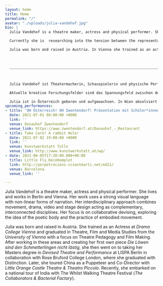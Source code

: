 ```yaml
---
layout: home
title: Home
permalink: "/"
avatar: "./uploads/julia-vandehof.jpg"
bio: |
  Julia Vandehof is a theatre maker, actress and physical performer. She lives and works in Lower Austria and Berlin. Her work uses a strong visual language with non-linear forms of narration. An interdisciplinary approach combines movement, drama, video and stage design as complementary, interconnected disciplines. Her focus is on collaborative devising, exploring the poetic body and the practice of embodied movement.

  Currently she is  researching into the tension between the representation and reality of gender roles in (mythological) stories, and a poetic view onto dys/utopian future worlds.

  Julia was born and raised in Austria. In Vienna she trained as an actress and in the basics of filmmaking. She graduated in Theatre, Film and Media Studies with a focus on Theatre Pedagogy. After working in these areas and creating her first own performance ‚Die Löwen sind den Schmetterlingen nicht lästig`, she then went on to taking her Masters degree in ‚Devised Theatre and Performance’ at arthaus/LISPA Berlin in collaboration with Rose Bruford College London.



  ______________________________________________________________________________



  Julia Vandehof ist Theatermacherin, Schauspielerin und physische Performerin. Sie lebt und arbeitet in Niederösterreich und Berlin. Ihre Arbeit kennzeichnet eine starke visuelle Sprache mit nichtlinearen Erzählformen. Dabei kombiniert sie Bewegung, Drama, Video und Bühnenbild als komplementäre, miteinander verbundene Disziplinen. Ihr Fokus liegt auf kollaborativen Stückentwicklungen, der Erforschung des poetischen Körpers und der Praxis von Embodied Movement.

  Aktuelle kreative Forschungsfelder sind das Spannungsfeld zwischen der Repräsentation und der Realität von Geschlechterrollen in (mythologischen) Geschichte, und ein poetischer Blick auf dys/utopische Zukunfts-Welten.

  Julia ist in Österreich geboren und aufgewachsen. In Wien absolviert sie eine Ausbildung zur Schauspielerin und in den Grundlagen des Filmemachens. Sie schließt ihr Studium der Theater-, Film- und Medienwissenschaften mit Schwerpunkt Theaterpädagogik ab. Nachdem sie in diesen Bereichen gearbeitet und ihr erstes eigenes Stück ‚Die Löwen sind den Schmetterlingen nicht lästig’ entwickelt hatte, entschließt sie sich ihrer künstlerischen Praxis volle Aufmerksamkeit zu schenken und macht ihren Master in „Devised Theatre and Performance“ (arthaus / LISPA Berlin und Rose Bruford College London).
upcoming_performances:
- title: 'OH Österreich! OH Zwentendorf! Präsentation mit Schüler*innen der NMS '
  date: 2021-07-01 08:00:00 +0000
  link: ''
  venue: Donauhof Zwentendorf
  venue_link: https://www.zwentendorf.at/Donauhof_-_Restaurant
- title: Take Care! A rabbit Hole!
  date: 2021-07-02 19:00:00 +0000
  link: ''
  venue: Kunstwerkstatt Tulln
  venue_link: http://www.kunstwerkstatt.at/wp/
- date: 2021-06-05T17:30:00.000+00:00
  title: Little Fly_KeinKomplot
  link: http://perpetracions.ccsantmarti.net/ed21/
  venue: Barcelona
  venue_link: ''

---
```

Julia Vandehof is a theatre maker, actress and physical performer. She lives and works in Berlin and Vienna. Her work uses a strong visual language with non-linear forms of narration. Her interdisciplinary approach combines movement, drama, video and stage design acting as complementary, interconnected disciplines. Her focus is on collaborative devising, exploring the idea of the poetic body and the practice of embodied movement.

Julia was born and raised in Austria. She trained as an Actress at _Drama College Vienna_ and graduated in Theatre, Film and Media Studies from the _University of Vienna_ with a focus on Theatre Pedagogy and Film Making. After working in these areas and creating her first own piece _Die Löwen sind den Schmetterlingen nicht lästig_, she then went on to taking her Masters degree in _Devised Theatre and Performance_ at LISPA Berlin in collaboration with Rose Bruford College London, where she graduated with Distinction. Later, she toured China as a Puppeteer and Co-Director with _Little Orange Castle Theatre & Theatro Piccolo_. Recently, she embarked on a national tour of India with The Whilst Walking Theatre Festival (_The Collaborators & Bacterial Factory_).